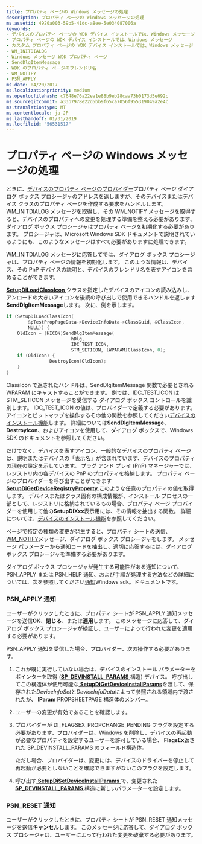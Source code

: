 ```yaml
---
title: プロパティ ページの Windows メッセージの処理
description: プロパティ ページの Windows メッセージの処理
ms.assetid: 4920a003-59b5-41dc-a8ee-5e034087006a
keywords:
- デバイスのプロパティ ページの WDK デバイス インストールでは、Windows メッセージ
- プロパティ ページの WDK デバイス インストールでは、Windows メッセージ
- カスタム プロパティ ページの WDK デバイス インストールでは、Windows メッセージ
- WM_INITDIALOG
- Windows メッセージ WDK プロパティ ページ
- SendDlgItemMessage
- WDK のプロパティ ページのフレンドリ名
- WM_NOTIFY
- PSN_APPLY
ms.date: 04/20/2017
ms.localizationpriority: medium
ms.openlocfilehash: c7648e76a22ea1e88b9eb28caa73b0173d5e692c
ms.sourcegitcommit: a33b7978e22d5bb9f65ca7056f955319049a2e4c
ms.translationtype: MT
ms.contentlocale: ja-JP
ms.lasthandoff: 01/31/2019
ms.locfileid: "56531517"
---
```

# <a name="handling-windows-messages-for-property-pages"></a>プロパティ ページの Windows メッセージの処理





ときに、[デバイスのプロパティ ページのプロバイダー](types-of-device-property-page-providers.md)プロパティ ページ ダイアログ ボックス プロシージャのアドレスを返しますが、そのデバイスまたはデバイス クラスのプロパティ ページを作成する要求をハンドルします。 WM_INITDIALOG メッセージを取得し、その WM_NOTIFY メッセージを取得すると、デバイスのプロパティへの変更を処理する準備を整える必要があります、ダイアログ ボックス プロシージャはプロパティ ページを初期化する必要があります。 プロシージャは、Microsoft Windows SDK ドキュメントで説明されているようにも、このようなメッセージはすべて必要がありますに処理できます。

WM_INITDIALOG メッセージに応答してでは、ダイアログ ボックス プロシージャは、プロパティ ページの情報を初期化します。 このような情報は、デバイス、その PnP デバイスの説明と、デバイスのフレンドリ名を表すアイコンを含めることができます。

[**SetupDiLoadClassIcon** ](https://msdn.microsoft.com/library/windows/hardware/ff552053)クラスを指定したデバイスのアイコンの読み込みし、アンロードの大きいアイコンを後続の呼び出しで使用できるハンドルを返します**SendDlgItemMessage**します。 次に、例を示します。

```cpp
if (SetupDiLoadClassIcon(
        &pTestPropPageData->DeviceInfoData->ClassGuid, &ClassIcon, 
        NULL)) {
    OldIcon = (HICON)SendDlgItemMessage(
                        hDlg, 
                        IDC_TEST_ICON,
                        STM_SETICON, (WPARAM)ClassIcon, 0);
    if (OldIcon) {
                DestroyIcon(OldIcon);
    }
}
```

ClassIcon で返されたハンドルは、SendDlgItemMessage 関数で必要とされる WPARAM にキャストすることができます。 例では、IDC_TEST_ICON は STM_SETICON メッセージを受信する ダイアログ ボックス コントロールを識別します。 IDC_TEST_ICON の値は、プロバイダーで定義する必要があります。 アイコンとビットマップを操作するその他の関数を参照してください[デバイスのインストール機能](https://msdn.microsoft.com/library/windows/hardware/ff541299)します。 詳細については**SendDlgItemMessage**、 **DestroyIcon**、およびアイコンを使用して、ダイアログ ボックスで、Windows SDK のドキュメントを参照してください。

だけでなく、デバイスを表すアイコン、一般的なデバイスのプロパティ ページは、説明またはデバイスの「表示名」が含まれています、デバイスのプロパティの現在の設定を示しています。 プラグ アンド プレイ (PnP) マネージャーでは、レジストリ内の各デバイスの PnP のプロパティを格納します。 プロパティ ページのプロバイダーを呼び出すことができます[ **SetupDiGetDeviceRegistryProperty** ](https://msdn.microsoft.com/library/windows/hardware/ff551967)このような任意のプロパティの値を取得します。 デバイスまたはクラス固有の構成情報が、インストール プロセスの一部として、レジストリに格納されているもの場合、プロパティ ページ プロバイダーを使用して他の**SetupDiXxx**表示用には、その情報を抽出する関数。 詳細については、[デバイスのインストール機能](https://msdn.microsoft.com/library/windows/hardware/ff541299)を参照してください。

ページで特定の種類の変更が発生すると、プロパティ シートの送信、 [WM_NOTIFY](https://go.microsoft.com/fwlink/p/?linkid=181554)メッセージ、ダイアログ ボックス プロシージャをします。 メッセージ パラメーターから通知コードを抽出し、適切に応答するには、ダイアログ ボックス プロシージャを準備する必要があります。

ダイアログ ボックス プロシージャが発生する可能性がある通知について、PSN_APPLY または PSN_HELP 通知、および手順が処理する方法などの詳細については、次を参照してください[通知](https://go.microsoft.com/fwlink/p/?linkid=181555)Windows sdk。ドキュメントです。

### <a href="" id="psn-apply-notifications"></a>PSN_APPLY 通知

ユーザーがクリックしたときに、プロパティ シートが PSN_APPLY 通知メッセージを送信**OK**、**閉じる**、または**適用**します。 このメッセージに応答して、ダイアログ ボックス プロシージャが検証し、ユーザーによって行われた変更を適用する必要があります。

PSN_APPLY 通知を受信した場合、プロバイダー、次の操作する必要があります。

1.  これが既に実行していない場合は、デバイスのインストール パラメーターをポインターを取得 ([**SP_DEVINSTALL_PARAMS** ](https://msdn.microsoft.com/library/windows/hardware/ff552346)構造) デバイス。 呼び出してこの構造体が使用可能な[ **SetupDiGetDeviceInstallParams**](https://msdn.microsoft.com/library/windows/hardware/ff551104)を渡して、保存された*DeviceInfoSet*と*DeviceInfoData*によって参照される領域内で渡されたが、 **lParam** PROPSHEETPAGE 構造体のメンバー。

2.  ユーザーの変更が有効であることを確認します。

3.  プロバイダーが DI_FLAGSEX_PROPCHANGE_PENDING フラグを設定する必要があります、プロバイダーは、Windows を削除し、デバイスの再起動が必要なプロパティを設定するユーザーを許可している場合、 **FlagsEx**返された SP_DEVINSTALL_PARAMS のフィールド構造体。

    ただし場合、プロバイダーは、変更には、デバイスのドライバーを停止して再起動が必要としないことを確認できますがないこのフラグを設定します。

4.  呼び出す[ **SetupDiSetDeviceInstallParams** ](https://msdn.microsoft.com/library/windows/hardware/ff552141)で、変更された[ **SP_DEVINSTALL_PARAMS** ](https://msdn.microsoft.com/library/windows/hardware/ff552346)構造に新しいパラメーターを設定します。

### <a href="" id="psn-reset-notifications"></a>PSN_RESET 通知

ユーザーがクリックしたときに、プロパティ シートが PSN_RESET 通知メッセージを送信**キャンセル**します。 このメッセージに応答して、ダイアログ ボックス プロシージャは、ユーザーによって行われた変更を破棄する必要があります。

 

 





